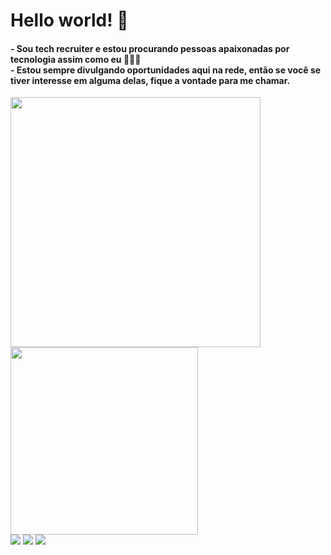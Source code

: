 <!DOCTYPE html>
<html>

</head>
<body>
  <h1>
    <span>Hello world! 👋</span>
  </h1>
  <h4>
    - Sou tech recruiter e estou procurando pessoas apaixonadas por tecnologia assim como eu 🔎👩‍💻<br>
    - Estou sempre divulgando oportunidades aqui na rede, então se você se tiver interesse em alguma delas, fique a vontade para me chamar.
  </h4>
  <div class="imagem-container">
    <img src="https://user-images.githubusercontent.com/110194786/233264900-e4166eb4-4d1d-4dfd-a9fa-6ef9ab4043e3.png" width="400px">
    <img src="https://badges.devskiller.com/badges/4sDRLPn1nWVk9laCUjqkTW.png" width="300px" />
  </div>
  <div>
    <a href="mailto:kerolayne.barros@dqrtech.com.br"><img src="https://img.shields.io/badge/Gmail-D14836?style=for-the-badge&logo=gmail&logoColor=white" target="_blank"></a>
    <a href="https://www.linkedin.com/in/kerolayne-barros/" target="_blank"><img src="https://img.shields.io/badge/-LinkedIn-%230077B5?style=for-the-badge&logo=linkedin&logoColor=white" target="_blank"></a>
    <a href="https://www.instagram.com/kerolcristinabr/" target="_blank"><img src="https://img.shields.io/badge/-Instagram-%23E4405F?style=for-the-badge&logo=instagram&logoColor=white" target="_blank"></a>
  </div>
</body>
</html>

	

<!---
kerol-barros/kerol-barros is a ✨ special ✨ repository because its `README.md` (this file) appears on your GitHub profile.
You can click the Preview link to take a look at your changes.
--->
